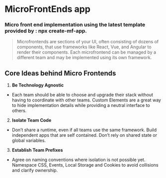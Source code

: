 # MicroFrontEnds app

### Micro front end implementation using the latest template provided by : npx create-mf-app.
> Microfrontends are sections of your UI, often consisting of dozens of components, that use frameworks like React, Vue, and Angular to render their components. Each microfrontend can be managed by a different team and may be implemented using its own framework.


## Core Ideas behind Micro Frontends
1. **Be Technology Agnostic**
- Each team should be able to choose and upgrade their stack without having to coordinate with other teams. Custom Elements are a great way to hide implementation details while providing a neutral interface to others.

2. **Isolate Team Code**
- Don’t share a runtime, even if all teams use the same framework. Build independent apps that are self contained. Don’t rely on shared state or global variables.

3. **Establish Team Prefixes**
- Agree on naming conventions where isolation is not possible yet. Namespace CSS, Events, Local Storage and Cookies to avoid collisions and clarify ownership.
